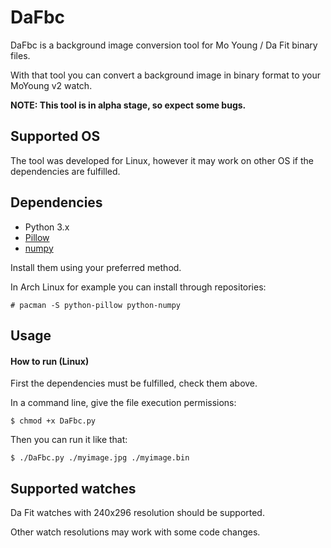 # DaFbc

DaFbc is a background image conversion tool for Mo Young / Da Fit binary files.

With that tool you can convert a background image in binary format to your MoYoung v2 watch.

**NOTE: This tool is in alpha stage, so expect some bugs.**

## Supported OS

The tool was developed for Linux, however it may work on other OS if the dependencies are fulfilled.

## Dependencies

- Python 3.x
- [Pillow](https://github.com/python-pillow/Pillow)
- [numpy](https://github.com/numpy/numpy)

Install them using your preferred method.

In Arch Linux for example you can install through repositories:

    # pacman -S python-pillow python-numpy

## Usage

#### How to run (Linux)

First the dependencies must be fulfilled, check them above.

In a command line, give the file execution permissions:

    $ chmod +x DaFbc.py

Then you can run it like that:

    $ ./DaFbc.py ./myimage.jpg ./myimage.bin

## Supported watches

Da Fit watches with 240x296 resolution should be supported.

Other watch resolutions may work with some code changes.